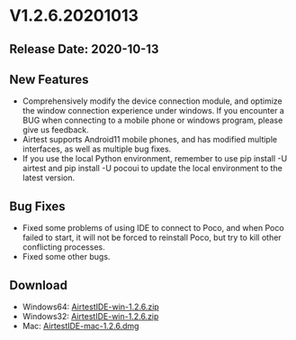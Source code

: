 # V1.2.6.20201013
## Release Date: 2020-10-13

## New Features
- Comprehensively modify the device connection module, and optimize the window connection experience under windows. If you encounter a BUG when connecting to a mobile phone or windows program, please give us feedback.
- Airtest supports Android11 ​​mobile phones, and has modified multiple interfaces, as well as multiple bug fixes. 
- If you use the local Python environment, remember to use pip install -U airtest and pip install -U pocoui to update the local environment to the latest version.

## Bug Fixes
- Fixed some problems of using IDE to connect to Poco, and when Poco failed to start, it will not be forced to reinstall Poco, but try to kill other conflicting processes.
- Fixed some other bugs.

## Download
- Windows64: [AirtestIDE-win-1.2.6.zip](https://airtestproject.s3.netease.com/downloads/AirtestIDE/win64/AirtestIDE-win-1.2.6.zip)
- Windows32: [AirtestIDE-win-1.2.6.zip](https://airtestproject.s3.netease.com/downloads/AirtestIDE/win32/AirtestIDE-win-1.2.6.zip)
- Mac: [AirtestIDE-mac-1.2.6.dmg](https://airtestproject.s3.netease.com/downloads/AirtestIDE/mac/AirtestIDE-mac-1.2.6.dmg)
